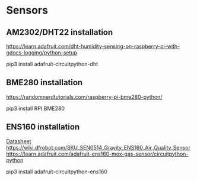 # Sensors

## AM2302/DHT22 installation

https://learn.adafruit.com/dht-humidity-sensing-on-raspberry-pi-with-gdocs-logging/python-setup

pip3 install adafruit-circuitpython-dht

## BME280 installation

https://randomnerdtutorials.com/raspberry-pi-bme280-python/

pip3 install RPI.BME280

## ENS160 installation

[Datasheet](https://dfimg.dfrobot.com/nobody/wiki/cbe10f01b67c3fee6d365039eb54f52c.pdf)\
https://wiki.dfrobot.com/SKU_SEN0514_Gravity_ENS160_Air_Quality_Sensor \
https://learn.adafruit.com/adafruit-ens160-mox-gas-sensor/circuitpython-python

pip3 install adafruit-circuitpython-ens160
